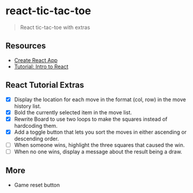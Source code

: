 # react-tic-tac-toe
> React tic-tac-toe with extras

## Resources
- [Create React App](https://github.com/facebook/create-react-app)
- [Tutorial: Intro to React](https://reactjs.org/tutorial/tutorial.html)

## React Tutorial Extras
- [x] Display the location for each move in the format (col, row) in the move history list.
- [x] Bold the currently selected item in the move list.
- [x] Rewrite Board to use two loops to make the squares instead of hardcoding them.
- [x] Add a toggle button that lets you sort the moves in either ascending or descending order.
- [ ] When someone wins, highlight the three squares that caused the win.
- [ ] When no one wins, display a message about the result being a draw.

## More
- Game reset button
